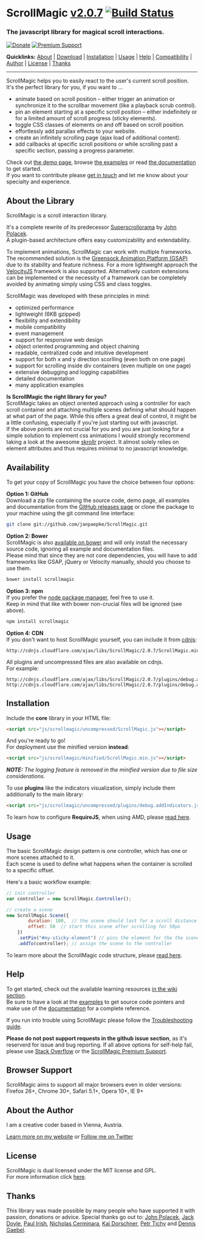 # ScrollMagic <a href='https://github.com/janpaepke/ScrollMagic/blob/master/CHANGELOG.md' class='version' title='Whats New?'>v2.0.7</a> [![Build Status](https://api.travis-ci.org/janpaepke/ScrollMagic.svg?branch=master)](https://travis-ci.org/janpaepke/ScrollMagic) 

### The javascript library for magical scroll interactions.

[![Donate](https://scrollmagic.io/assets/img/btn_donate.svg "Shut up and take my money!")](https://www.paypal.com/cgi-bin/webscr?cmd=_s-xclick&hosted_button_id=8BJC8B58XHKLL "Shut up and take my money!") [![Premium Support](https://scrollmagic.io/assets/img/btn_support.svg "Get expert help!")](https://support.scrollmagic.io/?utm_source=github&utm_medium=btn "Get expert help!")

__Quicklinks:__ [About](#about-the-library) | [Download](#availability) | [Installation](#installation) | [Usage](#usage) | [Help](#help) | [Compatibility](#browser-support) | [Author](#about-the-author) | [License](#license) | [Thanks](#thanks)

---
ScrollMagic helps you to easily react to the user's current scroll position.  
It's the perfect library for you, if you want to ...

* animate based on scroll position – either trigger an animation or synchronize it to the scrollbar movement (like a playback scrub control).
* pin an element starting at a specific scroll position – either indefinitely or for a limited amount of scroll progress (sticky elements).
* toggle CSS classes of elements on and off based on scroll position.
* effortlessly add parallax effects to your website.
* create an infinitely scrolling page (ajax load of additional content).
* add callbacks at specific scroll positions or while scrolling past a specific section, passing a progress parameter.

Check out [the demo page](http://scrollmagic.io), browse [the examples](http://scrollmagic.io/examples/index.html) or read [the documentation](http://scrollmagic.io/docs/index.html) to get started.  
If you want to contribute please [get in touch](mailto:e-mail@janpaepke.de) and let me know about your specialty and experience.

## About the Library

ScrollMagic is a scroll interaction library.

It's a complete rewrite of its predecessor [Superscrollorama](https://github.com/johnpolacek/superscrollorama) by [John Polacek](http://johnpolacek.com).  
A plugin-based architecture offers easy customizability and extendability.

To implement animations, ScrollMagic can work with multiple frameworks.
The recommended solution is the [Greensock Animation Platform (GSAP)](http://www.greensock.com/gsap-js/) due to its stability and feature richness. For a more lightweight approach the [VelocityJS](http://VelocityJS.org) framework is also supported. Alternatively custom extensions can be implemented or the necessity of a framework can be completely avoided by animating simply  using CSS and class toggles.

ScrollMagic was developed with these principles in mind:

* optimized performance
* lightweight (6KB gzipped)
* flexibility and extendibility
* mobile compatibility
* event management
* support for responsive web design
* object oriented programming and object chaining
* readable, centralized code and intuitive development
* support for both x and y direction scorlling (even both on one page)
* support for scrolling inside div containers (even multiple on one page)
* extensive debugging and logging capabilities
* detailed documentation
* many application examples

**Is ScrollMagic the right library for you?**  
ScrollMagic takes an object oriented approach using a controller for each scroll container and attaching multiple scenes defining what should happen at what part of the page. While this offers a great deal of control, it might be a little confusing, especially if you're just starting out with javascript.  
If the above points are not crucial for you and you are just looking for a simple solution to implement css animations I would strongly recommend taking a look at the awesome [skrollr](http://prinzhorn.github.io/skrollr/) project. It almost solely relies on element attributes and thus requires minimal to no javascript knowledge.

## Availability

To get your copy of ScrollMagic you have the choice between four options:
  
__Option 1: GitHub__  
Download a zip file containing the source code, demo page, all examples and documentation from the [GitHub releases page](https://github.com/janpaepke/ScrollMagic/releases) or clone the package to your machine using the git command line interface:

```bash
git clone git://github.com/janpaepke/ScrollMagic.git
```

__Option 2: Bower__  
ScrollMagic is also [available on bower](http://bower.io/search/?q=scrollmagic) and will only install the necessary source code, ignoring all example and documentation files.  
Please mind that since they are not core dependencies, you will have to add frameworks like GSAP, jQuery or Velocity manually, should you choose to use them.

```bash
bower install scrollmagic
```

__Option 3: npm__  
If you prefer the [node package manager](https://www.npmjs.com/package/scrollmagic), feel free to use it.  
Keep in mind that like with bower non-crucial files will be ignored (see above).

```bash
npm install scrollmagic
```

__Option 4: CDN__  
If you don't want to host ScrollMagic yourself, you can include it from [cdnjs](https://cdnjs.com/libraries/ScrollMagic):

```
http://cdnjs.cloudflare.com/ajax/libs/ScrollMagic/2.0.7/ScrollMagic.min.js
```

All plugins and uncompressed files are also available on cdnjs.  
For example:

```
http://cdnjs.cloudflare.com/ajax/libs/ScrollMagic/2.0.7/plugins/debug.addIndicators.js
http://cdnjs.cloudflare.com/ajax/libs/ScrollMagic/2.0.7/plugins/debug.addIndicators.min.js
```

## Installation

Include the __core__ library in your HTML file:

```html
<script src="js/scrollmagic/uncompressed/ScrollMagic.js"></script>
```
And you're ready to go!  
For deployment use the minified version __instead__:

```html
<script src="js/scrollmagic/minified/ScrollMagic.min.js"></script>
```
_**NOTE:** The logging feature is removed in the minified version due to file size considerations._

To use __plugins__ like the indicators visualization, simply include them additionally to the main library:

```html
<script src="js/scrollmagic/uncompressed/plugins/debug.addIndicators.js"></script>
```

To learn how to configure __RequireJS__, when using AMD, please [read here](https://github.com/janpaepke/ScrollMagic/wiki/Getting-Started-:-Using-AMD).

## Usage

The basic ScrollMagic design pattern is one controller, which has one or more scenes attached to it.  
Each scene is used to define what happens when the container is scrolled to a specific offset.

Here's a basic workflow example:

```javascript
// init controller
var controller = new ScrollMagic.Controller();

// create a scene
new ScrollMagic.Scene({
		duration: 100,	// the scene should last for a scroll distance of 100px
		offset: 50	// start this scene after scrolling for 50px
	})
	.setPin("#my-sticky-element") // pins the element for the the scene's duration
	.addTo(controller); // assign the scene to the controller
```
To learn more about the ScrollMagic code structure, please [read here](https://github.com/janpaepke/ScrollMagic/wiki/Getting-Started-:-How-to-use-ScrollMagic).

## Help

To get started, check out the available learning resources [in the wiki section](https://github.com/janpaepke/ScrollMagic/wiki).  
Be sure to have a look at the [examples](http://janpaepke.github.com/ScrollMagic/examples/index.html) to get source code pointers and make use of the [documentation](http://janpaepke.github.com/ScrollMagic/docs/index.html) for a complete reference.

If you run into trouble using ScrollMagic please follow the [Troubleshooting guide](https://github.com/janpaepke/ScrollMagic/wiki/Troubleshooting-Guide).  

__Please do not post support requests in the github issue section__, as it's reserverd for issue and bug reporting.
If all above options for self-help fail, please use [Stack Overflow](https://stackoverflow.com/questions/tagged/scrollmagic) or the [ScrollMagic Premium Support](https://support.scrollmagic.io/?utm_source=github&utm_medium=link).

## Browser Support

ScrollMagic aims to support all major browsers even in older versions:  
Firefox 26+, Chrome 30+, Safari 5.1+, Opera 10+, IE 9+

## About the Author

I am a creative coder based in Vienna, Austria.

[Learn more on my website](http://www.janpaepke.de) or [Follow me on Twitter](http://twitter.com/janpaepke)

## License

ScrollMagic is dual licensed under the MIT license and GPL.  
For more information click [here](https://github.com/janpaepke/ScrollMagic/blob/master/LICENSE.md).

## Thanks

This library was made possible by many people who have supported it with passion, donations or advice. Special thanks go out to: [John Polacek](https://github.com/johnpolacek), [Jack Doyle](https://github.com/greensock), [Paul Irish](https://github.com/paulirish), [Nicholas Cerminara](https://github.com/ncerminara), [Kai Dorschner](https://github.com/krnlde), [Petr Tichy](https://github.com/petr-tichy) and [Dennis Gaebel](https://github.com/grayghostvisuals).
